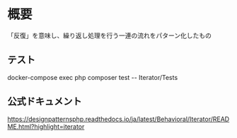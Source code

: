 # 概要
「反復」を意味し、繰り返し処理を行う一連の流れをパターン化したもの

## テスト
docker-compose exec php composer test -- Iterator/Tests


## 公式ドキュメント
https://designpatternsphp.readthedocs.io/ja/latest/Behavioral/Iterator/README.html?highlight=iterator